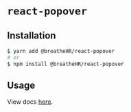 # `react-popover`

## Installation

```sh
$ yarn add @breatheHR/react-popover
# or
$ npm install @breatheHR/react-popover
```

## Usage

View docs [here](https://radix-ui.com/primitives/docs/components/popover).

